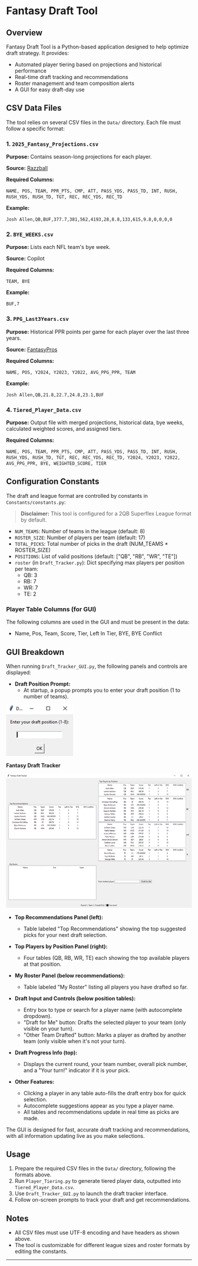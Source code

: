 # Fantasy Draft Tool

## Overview

Fantasy Draft Tool is a Python-based application designed to help optimize draft strategy. It provides:
- Automated player tiering based on projections and historical performance
- Real-time draft tracking and recommendations
- Roster management and team composition alerts
- A GUI for easy draft-day use

## CSV Data Files

The tool relies on several CSV files in the `Data/` directory. Each file must follow a specific format:

### 1. `2025_Fantasy_Projections.csv`
**Purpose:** Contains season-long projections for each player.

**Source:** [Razzball](https://football.razzball.com/projections/#google_vignette)

**Required Columns:**
```
NAME, POS, TEAM, PPR_PTS, CMP, ATT, PASS_YDS, PASS_TD, INT, RUSH, RUSH_YDS, RUSH_TD, TGT, REC, REC_YDS, REC_TD
```
**Example:**
```
Josh Allen,QB,BUF,377.7,381,562,4193,28,8.8,133,615,9.8,0,0,0,0
```

### 2. `BYE_WEEKS.csv`
**Purpose:** Lists each NFL team's bye week.

**Source:** Copilot

**Required Columns:**
```
TEAM, BYE
```
**Example:**
```
BUF,7
```

### 3. `PPG_Last3Years.csv`
**Purpose:** Historical PPR points per game for each player over the last three years.

**Source:** [FantasyPros](https://www.fantasypros.com/nfl/reports/leaders/ppr.php?year=2024) 

**Required Columns:**
```
NAME, POS, Y2024, Y2023, Y2022, AVG_PPG_PPR, TEAM
```
**Example:**
```
Josh Allen,QB,21.8,22.7,24.8,23.1,BUF
```

### 4. `Tiered_Player_Data.csv`
**Purpose:** Output file with merged projections, historical data, bye weeks, calculated weighted scores, and assigned tiers.

**Required Columns:**
```
NAME, POS, TEAM, PPR_PTS, CMP, ATT, PASS_YDS, PASS_TD, INT, RUSH, RUSH_YDS, RUSH_TD, TGT, REC, REC_YDS, REC_TD, Y2024, Y2023, Y2022, AVG_PPG_PPR, BYE, WEIGHTED_SCORE, TIER
```

## Configuration Constants

The draft and league format are controlled by constants in `Constants/constants.py`:

> **Disclaimer:** This tool is configured for a 2QB Superflex League format by default.

- `NUM_TEAMS`: Number of teams in the league (default: 8)
- `ROSTER_SIZE`: Number of players per team (default: 17)
- `TOTAL_PICKS`: Total number of picks in the draft (NUM_TEAMS * ROSTER_SIZE)
- `POSITIONS`: List of valid positions (default: ["QB", "RB", "WR", "TE"])
- `roster` (in `Draft_Tracker.py`): Dict specifying max players per position per team:
	- QB: 3
	- RB: 7
	- WR: 7
	- TE: 2

### Player Table Columns (for GUI)
The following columns are used in the GUI and must be present in the data:
- Name, Pos, Team, Score, Tier, Left In Tier, BYE, BYE Conflict

## GUI Breakdown

When running `Draft_Tracker_GUI.py`, the following panels and controls are displayed:


- **Draft Position Prompt:**
	- At startup, a popup prompts you to enter your draft position (1 to number of teams).

![Draft Position Prompt](image.png)

**Fantasy Draft Tracker**

![Fantasy Draft Tracker](image-1.png)

- **Top Recommendations Panel (left):**
	- Table labeled "Top Recommendations" showing the top suggested picks for your next draft selection.

- **Top Players by Position Panel (right):**
	- Four tables (QB, RB, WR, TE) each showing the top available players at that position.

- **My Roster Panel (below recommendations):**
	- Table labeled "My Roster" listing all players you have drafted so far.

- **Draft Input and Controls (below position tables):**
	- Entry box to type or search for a player name (with autocomplete dropdown).
	- "Draft for Me" button: Drafts the selected player to your team (only visible on your turn).
	- "Other Team Drafted" button: Marks a player as drafted by another team (only visible when it's not your turn).

- **Draft Progress Info (top):**
	- Displays the current round, your team number, overall pick number, and a "Your turn!" indicator if it is your pick.

- **Other Features:**
	- Clicking a player in any table auto-fills the draft entry box for quick selection.
	- Autocomplete suggestions appear as you type a player name.
	- All tables and recommendations update in real time as picks are made.

The GUI is designed for fast, accurate draft tracking and recommendations, with all information updating live as you make selections.

## Usage

1. Prepare the required CSV files in the `Data/` directory, following the formats above.
2. Run `Player_Tiering.py` to generate tiered player data, outputted into `Tiered_Player_Data.csv`.
3. Use `Draft_Tracker_GUI.py` to launch the draft tracker interface.
4. Follow on-screen prompts to track your draft and get recommendations.

## Notes
- All CSV files must use UTF-8 encoding and have headers as shown above.
- The tool is customizable for different league sizes and roster formats by editing the constants.

---
